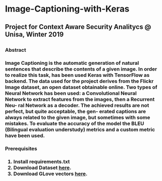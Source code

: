 # Image-Captioning-with-Keras

<h2>Project for Context Aware Security Analitycs @ Unisa, Winter 2019<h2>

<h3>Abstract<h3>
  
Image Captioning is the automatic generation of
natural sentences that describe the contents of
a given image. In order to realize this task, has
been used Keras with TensorFlow as backend.
The data used for the project derives from the
Flickr Image dataset, an open dataset obtainable
online. Two types of Neural Network has been
used: a Convolutional Neural Network to extract
features from the images, then a Recurrent Neu-
ral Network as a decoder. The achieved results
are not perfect, but quite acceptable, the gen-
erated captions are always related to the given
image, but sometimes with some mistakes. To
evaluate the accuracy of the model the BLEU
(Bilingual evaluation understudy) metrics and a
custom metric have been used.

<h3>Prerequisites<h3>
  
1. Install requirements.txt
2. Download Dataset [here](https://www.kaggle.com/hsankesara/flickr-image-dataset).
3. Download GLove vectors [here](https://www.kaggle.com/watts2/glove6b50dtxt).


